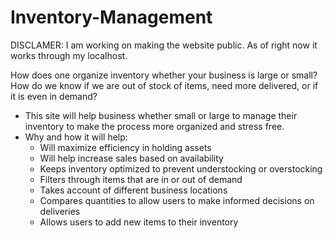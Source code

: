 # Inventory-Management

DISCLAMER: I am working on making the website public. As of right now it works through my localhost.

How does one organize inventory whether your business is large or small? How do we know if we are out of stock of items, need more delivered, or if it is even in demand?

- This site will help business whether small or large to manage their inventory to make the process more organized and stress free.
- Why and how it will help:
    - Will maximize efficiency in holding assets
    - Will help increase sales based on availability
    - Keeps inventory optimized to prevent understocking or overstocking
    - Filters through items that are in or out of demand
    - Takes account of different business locations
    - Compares quantities to allow users to make informed decisions on deliveries
    - Allows users to add new items to their inventory
